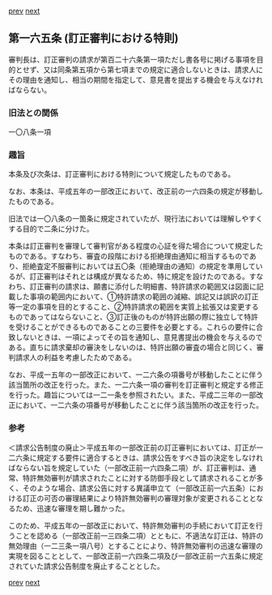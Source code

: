 [prev](/specific/markdowns/特許法/229_Mp-Ch_6-At_164_2.md)
[next](/specific/markdowns/特許法/231_Mp-Ch_6-At_166.md)
## 第一六五条 (訂正審判における特則)
審判長は、訂正審判の請求が第百二十六条第一項ただし書各号に掲げる事項を目的とせず、又は同条第五項から第七項までの規定に適合しないときは、請求人にその理由を通知し、相当の期間を指定して、意見書を提出する機会を与えなければならない。


### 旧法との関係
一〇八条一項

### 趣旨
本条及び次条は、訂正審判における特則について規定したものである。

なお、本条は、平成五年の一部改正において、改正前の一六四条の規定が移動したものである。

旧法では一〇八条の一箇条に規定されていたが、現行法においては理解しやすくする目的で二条に分けた。

本条は訂正審判を審理して審判官がある程度の心証を得た場合について規定したものである。すなわち、審査の段階における拒絶理由通知に相当するものであり、拒絶査定不服審判においては五〇条（拒絶理由の通知）の規定を準用しているが、訂正審判はそれとは構成が異なるため、特に規定を設けたのである。すなわち、訂正審判の請求は、願書に添付した明細書、特許請求の範囲又は図面に記載した事項の範囲内において、①特許請求の範囲の減縮、誤記又は誤訳の訂正等一定の事項を目的とすること、②特許請求の範囲を実質上拡張又は変更するものであってはならないこと、③訂正後のものが特許出願の際に独立して特許を受けることができるものであることの三要件を必要とする。これらの要件に合致しないときは、一項によってその旨を通知し、意見書提出の機会を与えるのである。直ちに請求棄却の審決をしないのは、特許出願の審査の場合と同じく、審判請求人の利益を考慮したためである。

なお、平成一五年の一部改正において、一二六条の項番号が移動したことに伴う該当箇所の改正を行った。また、一二六条一項の審判を訂正審判と規定する修正を行った。趣旨については一二一条を参照されたい。また、平成二三年の一部改正において、一二六条の項番号が移動したことに伴う該当箇所の改正を行った。


### 参考
＜請求公告制度の廃止＞平成五年の一部改正前の訂正審判においては、訂正が一二六条に規定する要件に適合するときは、請求公告をすべき旨の決定をしなければならない旨を規定していた（一部改正前一六四条二項）が、訂正審判は、通常、特許無効審判が請求されたことに対する防御手段として請求されることが多く、そのような場合、請求公告に対する異議申立て（一部改正前一六五条）における訂正の可否の審理結果により特許無効審判の審理対象が変更されることとなるため、迅速な審理を期し難かった。

このため、平成五年の一部改正において、特許無効審判の手続において訂正を行うことを認める（一部改正前一三四条二項）とともに、不適法な訂正は、特許の無効理由（一二三条一項八号）とすることにより、特許無効審判の迅速な審理の実現を図ることとして、一部改正前一六四条二項及び一部改正前一六五条に規定されていた請求公告制度を廃止することとした。


[prev](/specific/markdowns/特許法/229_Mp-Ch_6-At_164_2.md)
[next](/specific/markdowns/特許法/231_Mp-Ch_6-At_166.md)